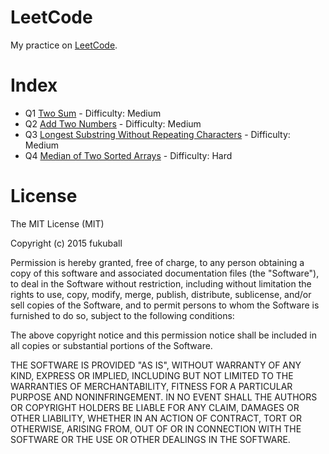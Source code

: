 LeetCode
========
My practice on [LeetCode](https://leetcode.com/).

Index
=========
- Q1 [Two Sum](https://github.com/fukuball/LeetCode/tree/master/Q1) - Difficulty: Medium
- Q2 [Add Two Numbers](https://github.com/fukuball/LeetCode/tree/master/Q2) - Difficulty: Medium
- Q3 [Longest Substring Without Repeating Characters](https://github.com/fukuball/LeetCode/tree/master/Q3) - Difficulty: Medium
- Q4 [Median of Two Sorted Arrays](https://github.com/fukuball/LeetCode/tree/master/Q4) - Difficulty: Hard

License
=========
The MIT License (MIT)

Copyright (c) 2015 fukuball

Permission is hereby granted, free of charge, to any person obtaining a copy
of this software and associated documentation files (the "Software"), to deal
in the Software without restriction, including without limitation the rights
to use, copy, modify, merge, publish, distribute, sublicense, and/or sell
copies of the Software, and to permit persons to whom the Software is
furnished to do so, subject to the following conditions:

The above copyright notice and this permission notice shall be included in all
copies or substantial portions of the Software.

THE SOFTWARE IS PROVIDED "AS IS", WITHOUT WARRANTY OF ANY KIND, EXPRESS OR
IMPLIED, INCLUDING BUT NOT LIMITED TO THE WARRANTIES OF MERCHANTABILITY,
FITNESS FOR A PARTICULAR PURPOSE AND NONINFRINGEMENT. IN NO EVENT SHALL THE
AUTHORS OR COPYRIGHT HOLDERS BE LIABLE FOR ANY CLAIM, DAMAGES OR OTHER
LIABILITY, WHETHER IN AN ACTION OF CONTRACT, TORT OR OTHERWISE, ARISING FROM,
OUT OF OR IN CONNECTION WITH THE SOFTWARE OR THE USE OR OTHER DEALINGS IN THE
SOFTWARE.
